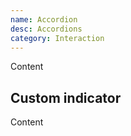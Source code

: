 ```yaml
---
name: Accordion
desc: Accordions
category: Interaction
---
```


<core-knobs element="core-accordion">
<core-accordion  title="Title">
  <core-box margin-y="md">Content</core-box>
</core-accordion>
</core-knobs>

## Custom indicator

<core-knobs hideTabs element="core-accordion">
<style>
  .indicator [slot="start"] {
    transform: rotate(0deg);
    transition: all 0.2s ease;
  }
  .indicator[open] [slot="start"] {
    transform: rotate(90deg);
  }
</style>
<core-accordion class="indicator" hide-default-indicator title="Title">
  <i slot="start" class="gg-chevron-right"></i>
  <core-box margin-y="md">Content</core-box>
</core-accordion>
</core-knobs>
